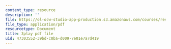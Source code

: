 ```yaml
---
content_type: resource
description: ''
file: https://ol-ocw-studio-app-production.s3.amazonaws.com/courses/res-6-007-signals-and-systems-spring-2011/4730355239bdc0bad0097e01e7a7d419_Q7aZNgY18b4.pdf
file_type: application/pdf
resourcetype: Document
title: 3play pdf file
uid: 47303552-39bd-c0ba-d009-7e01e7a7d419
---
```

